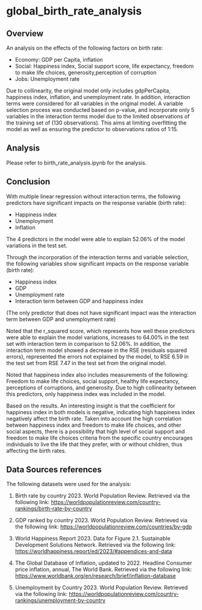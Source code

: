 # global_birth_rate_analysis

## Overview

An analysis on the effects of the following factors on birth rate:

- Economy: GDP per Capita, inflation
- Social: Happiness index, Social support score, life expectancy, freedom to make life choices, generosity,perception of corruption
- Jobs: Unemployment rate

Due to collinearity, the original model only includes gdpPerCapita, happiness index, inflation, and unemployment rate. In addition, interaction terms were considered for all variables in the original model. A variable selection process was conducted based on p-value, and incorporate only 5 variables in the interaction terms model due to the limited observations of the training set of (130 observations). This aims at limiting overfitting the model as well as ensuring the predictor to observations ratios of 1:15.

## Analysis

Please refer to birth_rate_analysis.ipynb for the analysis.

## Conclusion

With multiple linear regression without interaction terms, the following predictors have significant impacts on the response variable (birth rate):

- Happiness index
- Unemployment
- Inflation

The 4 predictors in the model were able to explain 52.06% of the model variations in the test set.

Through the incorporation of the interaction terms and variable selection, the following variables show significant impacts on the response variable (birth rate):

- Happiness index
- GDP
- Unemployment rate
- Interaction term between GDP and happiness index

(The only predictor that does not have significant impact was the interaction term between GDP and unemployment rate)

Noted that the r_squared score, which represents how well these predictors were able to explain the model variations, increases to 64.00% in the test set with interaction term in comparison to 52.06%. In addition, the interaction term model showed a decrease in the RSE (residuals squared errors), represented the errors not explained by the model, to RSE 6.59 in the test set from RSE 7.47 in the test set from the original model.

Noted that happiness index also includes measurements of the following: Freedom to make life choices, social support, healthy life expectancy, perceptions of corruptions, and generosity. Due to high collinearity between this predictors, only happiness index was included in the model.

Based on the results. An interesting insight is that the coefficient for happiness index in both models is negative, indicating high happiness index negatively affect the birth rate. Taken into account the high correlation between happiness index and freedom to make life choices, and other social aspects, there is a possibility that high level of social support and freedom to make life choices criteria from the specific country encourages individuals to live the life that they prefer, with or without children, thus affecting the birth rates.

## Data Sources references

The following datasets were used for the analysis:

1. Birth rate by country 2023. World Population Review. Retrieved via the following link: https://worldpopulationreview.com/country-rankings/birth-rate-by-country

2. GDP ranked by country 2023. World Population Review. Retrieved via the following link: https://worldpopulationreview.com/countries/by-gdp

3. World Happiness Report 2023. Data for Figure 2.1. Sustainable Development Solutions Network. Retrieved via the following link: https://worldhappiness.report/ed/2023/#appendices-and-data

4. The Global Database of Inflation, updated to 2022. Headline Consumer price inflation, annual, The World Bank. Retrieved via the following link: https://www.worldbank.org/en/research/brief/inflation-database

5. Unemployment by Country 2023. World Population Review. Retrieved via the following link: https://worldpopulationreview.com/country-rankings/unemployment-by-country
